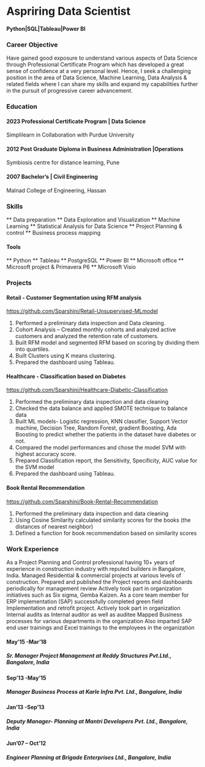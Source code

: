 # Aspriring Data Scientist
#### Python|SQL|Tableau|Power BI

### Career Objective
Have gained good exposure to understand various aspects of Data Science through Professional Certificate Program which has developed a great sense of confidence at a very personal level. Hence, I seek a challenging position in the area of Data Science, Machine Learning, Data Analysis & related fields where I can share my skills and expand my capabilities further in the pursuit of progressive career advancement.

### Education
#### 2023  Professional Certificate Program | Data Science
Simplilearn in Collaboration with Purdue University

#### 2012 Post Graduate Diploma in Business Administration |Operations
Symbiosis centre for distance learning, Pune

#### 2007 Bachelor’s | Civil Engineering
Malnad College of Engineering, Hassan


### Skills
**	Data preparation
**	Data Exploration and Visualization
**  Machine Learning
**  Statistical Analysis for Data Science
**  Project Planning & control
**  Business process mapping

#### Tools
**	Python
**	Tableau
** PostgreSQL
** Power BI
**	Microsoft office
**	Microsoft project & Primavera P6
**	Microsoft Visio

### Projects
#### Retail - Customer Segmentation using RFM analysis
https://github.com/Sparshini/Retail-Unsupervised-MLmodel
1. Performed a preliminary data inspection and Data cleaning.
2. Cohort Analysis – Created monthly cohorts and analyzed active customers and analyzed the retention rate of customers.
3. Built RFM model and segmented RFM based on scoring by dividing them into quartiles.
4. Built Clusters using K means clustering.
5.  Prepared the dashboard using Tableau.

#### Healthcare - Classification based on Diabetes
https://github.com/Sparshini/Healthcare-Diabetic-Classification
1. Performed the preliminary data inspection and data cleaning
2. Checked the data balance and applied SMOTE technique to balance data
3. Built ML models- Logistic regression, KNN classifier, Support Vector machine, Decision Tree, Random Forest, gradient Boosting, Ada Boosting to predict whether the patients in the dataset have diabetes or not.
4. Compared the model performances and chose the model SVM with highest accuracy score.
5. Prepared Classification report, the Sensitivity, Specificity, AUC value for the SVM model
6. Prepared the dashboard using Tableau.

#### Book Rental Recommendation
https://github.com/Sparshini/Book-Rental-Recommendation
1. Performed the preliminary data inspection and data cleaning
2. Using Cosine Similarity calculated similarity scores for the books (the distances of nearest neighbor)
3. Defined a function for book recommendation based on similarity scores

### Work Experience
As a Project Planning and Control professional having 10+ years of experience in construction industry with reputed builders in Bangalore, India. Managed Residential & commercial projects at various levels of construction. Prepared and published the Project reports and dashboards periodically for management review
Actively took part in organization initiatives such as Six sigma, Gemba Kaizen. As a core team member for ERP implementation (SAP) successfully completed green field Implementation and retrofit project.
Actively took part in organization Internal audits as Internal auditor as well as auditee
Mapped Business processes for various departments in the organization 
Also imparted SAP end user trainings and Excel trainings to the employees in the organization
#### May’15 -Mar’18
##### Sr. Manager Project Management at Reddy Structures Pvt.Ltd., Bangalore, India
#### Sep’13 -May’15
##### Manager Business Process at Karle Infra Pvt. Ltd.,     Bangalore, India
#### Jan’13 -Sep’13
##### Deputy Manager- Planning at Mantri Developers Pvt. Ltd., Bangalore, India
#### Jun’07 – Oct’12
##### Engineer Planning at Brigade Enterprises Ltd., Bangalore, India
